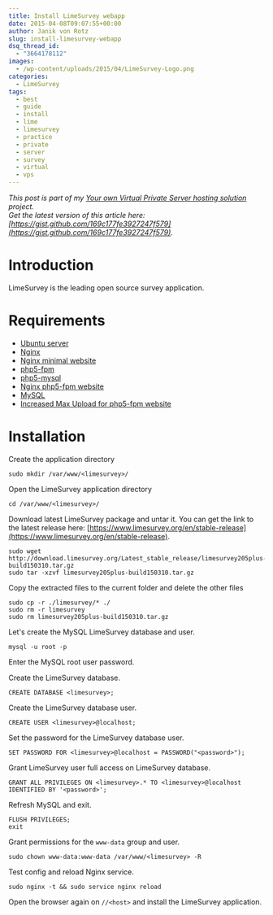 ```yaml
---
title: Install LimeSurvey webapp
date: 2015-04-08T09:07:55+00:00
author: Janik von Rotz
slug: install-limesurvey-webapp
dsq_thread_id:
  - "3664178112"
images:
  - /wp-content/uploads/2015/04/LimeSurvey-Logo.png
categories:
  - LimeSurvey
tags:
  - best
  - guide
  - install
  - lime
  - limesurvey
  - practice
  - private
  - server
  - survey
  - virtual
  - vps
---
```

*This post is part of my [Your own Virtual Private Server hosting solution](https://janikvonrotz.ch/your-own-virtual-private-server-hosting-solution/) project.*  
*Get the latest version of this article here: [https://gist.github.com/169c177fe3927247f579](https://gist.github.com/169c177fe3927247f579).*  

# Introduction

LimeSurvey is the leading open source survey application.
<!--more-->
# Requirements

* [Ubuntu server](https://janikvonrotz.ch/2014/03/13/deploy-ubuntu-server/)
* [Nginx](https://janikvonrotz.ch/2014/03/31/install-nginx/)
* [Nginx minimal website](https://janikvonrotz.ch/2014/04/01/nginx-minimal-website/)
* [php5-fpm](https://janikvonrotz.ch/2014/03/20/install-php5-fpm/)
* [php5-mysql](https://janikvonrotz.ch/2014/03/25/install-php5-modules/)
* [Nginx php5-fpm website](https://janikvonrotz.ch/2014/04/11/install-nginx-php5-fpm-website/)
* [MySQL](https://janikvonrotz.ch/2014/04/07/install-mysql/)
* [Increased Max Upload for php5-fpm website](https://janikvonrotz.ch/2014/04/11/increase-max-upload-for-php5-fpm-website/)

# Installation

Create the application directory

    sudo mkdir /var/www/<limesurvey>/

Open the LimeSurvey application directory

    cd /var/www/<limesurvey>/

Download latest LimeSurvey package and untar it. You can get the link to the latest release here: [https://www.limesurvey.org/en/stable-release](https://www.limesurvey.org/en/stable-release).

    sudo wget http://download.limesurvey.org/Latest_stable_release/limesurvey205plus-build150310.tar.gz
    sudo tar -xzvf limesurvey205plus-build150310.tar.gz
    
Copy the extracted files to the current folder and delete the other files
    
    sudo cp -r ./limesurvey/* ./
    sudo rm -r limesurvey
    sudo rm limesurvey205plus-build150310.tar.gz

Let's create the MySQL LimeSurvey database and user.

    mysql -u root -p
    
Enter the MySQL root user password.

Create the LimeSurvey database.

    CREATE DATABASE <limesurvey>;
    
Create the LimeSurvey database user.

    CREATE USER <limesurvey>@localhost;

Set the password for the LimeSurvey database user.

    SET PASSWORD FOR <limesurvey>@localhost = PASSWORD("<password>");
    
Grant LimeSurvey user full access on LimeSurvey database.

    GRANT ALL PRIVILEGES ON <limesurvey>.* TO <limesurvey>@localhost IDENTIFIED BY '<password>';
    
Refresh MySQL and exit.

    FLUSH PRIVILEGES;
    exit

Grant permissions for the `www-data` group and user.

    sudo chown www-data:www-data /var/www/<limesurvey> -R 
    
Test config and reload Nginx service.

    sudo nginx -t && sudo service nginx reload

Open the browser again on `//<host>` and install the LimeSurvey application.
